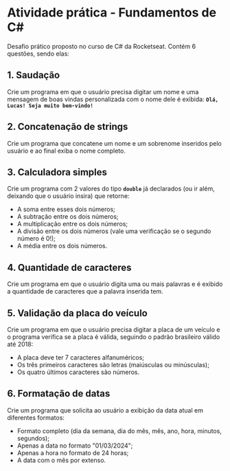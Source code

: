 # Atividade prática - Fundamentos de C#

Desafio prático proposto no curso de C# da Rocketseat. Contém 6 questões, sendo elas:

## 1. Saudação
Crie um programa em que o usuário precisa digitar um nome e uma mensagem de boas vindas personalizada com o nome dele é exibida:  **`Olá, Lucas! Seja muito bem-vindo!`**
    
## 2. Concatenação de strings
Crie um programa que concatene um nome e um sobrenome inseridos pelo usuário e ao final exiba o nome completo.

## 3. Calculadora simples
Crie um programa com 2 valores do tipo **`double`** já declarados (ou ir além, deixando que o usuário insira) que retorne:
  - A soma entre esses dois números;
  - A subtração entre os dois números;
  - A multiplicação entre os dois números;
  - A divisão entre os dois números (vale uma verificação se o segundo número é 0!);
  - A média entre os dois números. 
    
## 4. Quantidade de caracteres
Crie um programa em que o usuário digita uma ou mais palavras e é exibido a quantidade de caracteres que a palavra inserida tem.

## 5. Validação da placa do veículo
Crie um programa em que o usuário precisa digitar a placa de um veículo e o programa verifica se a placa é válida, seguindo o padrão brasileiro válido até 2018:
  - A placa deve ter 7 caracteres alfanuméricos;
  - Os três primeiros caracteres são letras (maiúsculas ou minúsculas);
  - Os quatro últimos caracteres são números.

## 6. Formatação de datas
Crie um programa que solicita ao usuário a exibição da data atual em diferentes formatos:
  - Formato completo (dia da semana, dia do mês, mês, ano, hora, minutos, segundos);
  - Apenas a data no formato "01/03/2024";
  - Apenas a hora no formato de 24 horas;
  - A data com o mês por extenso. 

